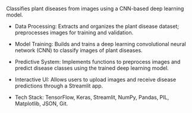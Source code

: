 Classifies plant diseases from images using a CNN-based deep learning model. 

  *  Data Processing: Extracts and organizes the plant disease dataset; preprocesses images for training and validation.
    
  *  Model Training: Builds and trains a deep learning convolutional neural network (CNN) to classify images of plant
     diseases.
     
  *  Predictive System: Implements functions to preprocess images and predict disease classes using the trained deep
     learning model.
     
  *  Interactive UI: Allows users to upload images and receive disease predictions through a Streamlit app.
    
  *  Tech Stack: TensorFlow, Keras, Streamlit, NumPy, Pandas, PIL, Matplotlib, JSON, Git.

